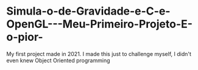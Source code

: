# Simula-o-de-Gravidade-e-C-e-OpenGL---Meu-Primeiro-Projeto-E-o-pior-
My first project made in 2021. I made this just to challenge myself, I didn't even knew Object Oriented programming
